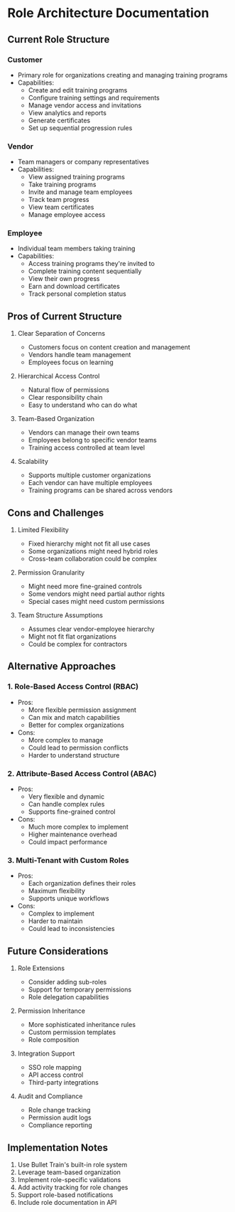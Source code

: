 # Role Architecture Documentation

## Current Role Structure

### Customer
- Primary role for organizations creating and managing training programs
- Capabilities:
  * Create and edit training programs
  * Configure training settings and requirements
  * Manage vendor access and invitations
  * View analytics and reports
  * Generate certificates
  * Set up sequential progression rules

### Vendor
- Team managers or company representatives
- Capabilities:
  * View assigned training programs
  * Take training programs
  * Invite and manage team employees
  * Track team progress
  * View team certificates
  * Manage employee access

### Employee
- Individual team members taking training
- Capabilities:
  * Access training programs they're invited to
  * Complete training content sequentially
  * View their own progress
  * Earn and download certificates
  * Track personal completion status

## Pros of Current Structure

1. Clear Separation of Concerns
   - Customers focus on content creation and management
   - Vendors handle team management
   - Employees focus on learning

2. Hierarchical Access Control
   - Natural flow of permissions
   - Clear responsibility chain
   - Easy to understand who can do what

3. Team-Based Organization
   - Vendors can manage their own teams
   - Employees belong to specific vendor teams
   - Training access controlled at team level

4. Scalability
   - Supports multiple customer organizations
   - Each vendor can have multiple employees
   - Training programs can be shared across vendors

## Cons and Challenges

1. Limited Flexibility
   - Fixed hierarchy might not fit all use cases
   - Some organizations might need hybrid roles
   - Cross-team collaboration could be complex

2. Permission Granularity
   - Might need more fine-grained controls
   - Some vendors might need partial author rights
   - Special cases might need custom permissions

3. Team Structure Assumptions
   - Assumes clear vendor-employee hierarchy
   - Might not fit flat organizations
   - Could be complex for contractors

## Alternative Approaches

### 1. Role-Based Access Control (RBAC)
- Pros:
  * More flexible permission assignment
  * Can mix and match capabilities
  * Better for complex organizations
- Cons:
  * More complex to manage
  * Could lead to permission conflicts
  * Harder to understand structure

### 2. Attribute-Based Access Control (ABAC)
- Pros:
  * Very flexible and dynamic
  * Can handle complex rules
  * Supports fine-grained control
- Cons:
  * Much more complex to implement
  * Higher maintenance overhead
  * Could impact performance

### 3. Multi-Tenant with Custom Roles
- Pros:
  * Each organization defines their roles
  * Maximum flexibility
  * Supports unique workflows
- Cons:
  * Complex to implement
  * Harder to maintain
  * Could lead to inconsistencies

## Future Considerations

1. Role Extensions
   - Consider adding sub-roles
   - Support for temporary permissions
   - Role delegation capabilities

2. Permission Inheritance
   - More sophisticated inheritance rules
   - Custom permission templates
   - Role composition

3. Integration Support
   - SSO role mapping
   - API access control
   - Third-party integrations

4. Audit and Compliance
   - Role change tracking
   - Permission audit logs
   - Compliance reporting

## Implementation Notes

1. Use Bullet Train's built-in role system
2. Leverage team-based organization
3. Implement role-specific validations
4. Add activity tracking for role changes
5. Support role-based notifications
6. Include role documentation in API